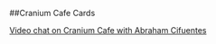 
##Cranium Cafe Cards

<a class="cafe-card" href="https://moreno.craniumcafe.com/abram" data-username="abram" >Video chat on Cranium Cafe with Abraham Cifuentes</a>
<script async="true" type="text/javascript">!function(d, s, id) { var js, cjs = d.getElementsByTagName(s)[0]; if (!d.getElementById(id)) { js = d.createElement(s); js.id = id; js.src = 'https://platform.craniumcafe.com/cafe-card.js?d=' + Math.random(); cjs.parentNode.insertBefore(js, cjs); } }(document, 'script', 'craniumcafe-card-kit');</script>
                                
